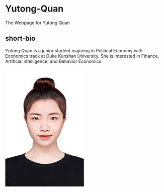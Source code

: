 # Yutong-Quan
The Webpage for Yutong Quan

## short-bio
Yutong Quan is a junior student majoring in Political Economy with Economics track at Duke Kunshan University. She is interested in Finance, Artificial intelligence, and Behavior Economics.

![Yutong](./image/yutong.quan.jpg)
